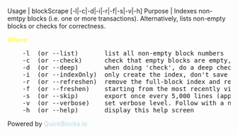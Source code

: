 Usage | blockScrape [-l\|-c\|-d\|-i|-r|-f|-s|-v|-h]</td></tr>
Purpose | Indexes non-emtpy blocks (i.e. one or more transactions). Alternatively, lists non-empty blocks or checks for correctness.</td></tr>
<tr><td colspan=2><font color=yellow>Where:</font></td></tr>
<tr><td colspan=2>
<pre>
    -l  (or --list)       list all non-empty block numbers
	-c  (or --check)      check that empty blocks are empty, and visa versa. Optionally start at :block
	-d  (or --deep)       when doing 'check', do a deep check
	-i  (or --indexOnly)  only create the index, don't save any blocks (applies only to --refreshen mode)
	-r  (or --refreshen)  remove the full-block index and re-create it
	-f  (or --freshen)    starting from the most recently visited block, append any new, non-empty block numbers to the index
	-s  (or --skip)       export once every 5,000 lines (applies only to --verbose --list mode - used for testing)
	-v  (or --verbose)    set verbose level. Follow with a number to set level (-v0 for silent)
	-h  (or --help)       display this help screen</td></tr>
</pre></td></tr>
<tr><td colspan=2>Powered by <font color=lightblue>QuickBlocks.io</font></td></tr>
</table>
